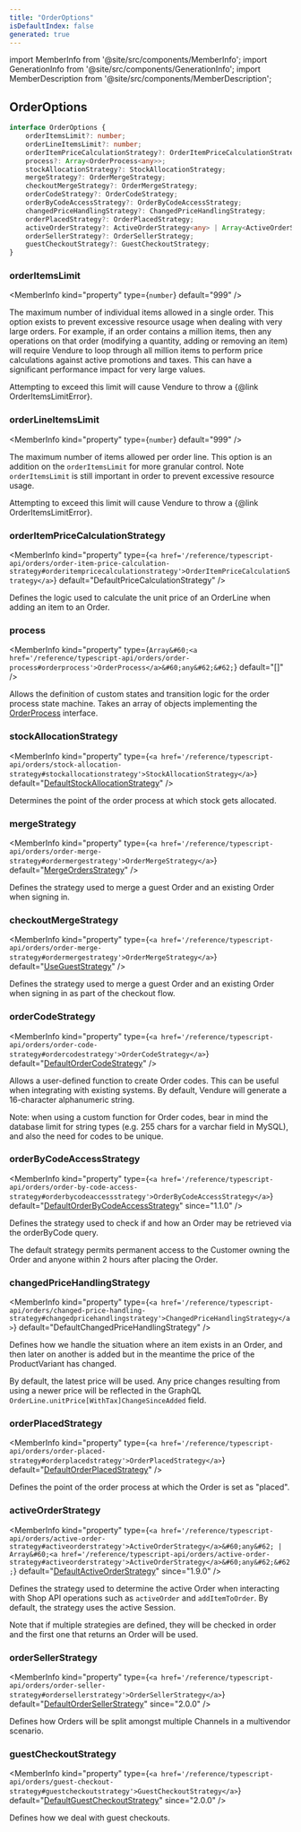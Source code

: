 ```yaml
---
title: "OrderOptions"
isDefaultIndex: false
generated: true
---
```

<!-- This file was generated from the Vendure source. Do not modify. Instead, re-run the "docs:build" script -->
import MemberInfo from '@site/src/components/MemberInfo';
import GenerationInfo from '@site/src/components/GenerationInfo';
import MemberDescription from '@site/src/components/MemberDescription';


## OrderOptions

<GenerationInfo sourceFile="packages/core/src/config/vendure-config.ts" sourceLine="479" packageName="@vendure/core" />



```ts title="Signature"
interface OrderOptions {
    orderItemsLimit?: number;
    orderLineItemsLimit?: number;
    orderItemPriceCalculationStrategy?: OrderItemPriceCalculationStrategy;
    process?: Array<OrderProcess<any>>;
    stockAllocationStrategy?: StockAllocationStrategy;
    mergeStrategy?: OrderMergeStrategy;
    checkoutMergeStrategy?: OrderMergeStrategy;
    orderCodeStrategy?: OrderCodeStrategy;
    orderByCodeAccessStrategy?: OrderByCodeAccessStrategy;
    changedPriceHandlingStrategy?: ChangedPriceHandlingStrategy;
    orderPlacedStrategy?: OrderPlacedStrategy;
    activeOrderStrategy?: ActiveOrderStrategy<any> | Array<ActiveOrderStrategy<any>>;
    orderSellerStrategy?: OrderSellerStrategy;
    guestCheckoutStrategy?: GuestCheckoutStrategy;
}
```

<div className="members-wrapper">

### orderItemsLimit

<MemberInfo kind="property" type={`number`} default="999"   />

The maximum number of individual items allowed in a single order. This option exists
to prevent excessive resource usage when dealing with very large orders. For example,
if an order contains a million items, then any operations on that order (modifying a quantity,
adding or removing an item) will require Vendure to loop through all million items
to perform price calculations against active promotions and taxes. This can have a significant
performance impact for very large values.

Attempting to exceed this limit will cause Vendure to throw a {@link OrderItemsLimitError}.
### orderLineItemsLimit

<MemberInfo kind="property" type={`number`} default="999"   />

The maximum number of items allowed per order line. This option is an addition
on the `orderItemsLimit` for more granular control. Note `orderItemsLimit` is still
important in order to prevent excessive resource usage.

Attempting to exceed this limit will cause Vendure to throw a {@link OrderItemsLimitError}.
### orderItemPriceCalculationStrategy

<MemberInfo kind="property" type={`<a href='/reference/typescript-api/orders/order-item-price-calculation-strategy#orderitempricecalculationstrategy'>OrderItemPriceCalculationStrategy</a>`} default="DefaultPriceCalculationStrategy"   />

Defines the logic used to calculate the unit price of an OrderLine when adding an
item to an Order.
### process

<MemberInfo kind="property" type={`Array&#60;<a href='/reference/typescript-api/orders/order-process#orderprocess'>OrderProcess</a>&#60;any&#62;&#62;`} default="[]"   />

Allows the definition of custom states and transition logic for the order process state machine.
Takes an array of objects implementing the <a href='/reference/typescript-api/orders/order-process#orderprocess'>OrderProcess</a> interface.
### stockAllocationStrategy

<MemberInfo kind="property" type={`<a href='/reference/typescript-api/orders/stock-allocation-strategy#stockallocationstrategy'>StockAllocationStrategy</a>`} default="<a href='/reference/typescript-api/orders/default-stock-allocation-strategy#defaultstockallocationstrategy'>DefaultStockAllocationStrategy</a>"   />

Determines the point of the order process at which stock gets allocated.
### mergeStrategy

<MemberInfo kind="property" type={`<a href='/reference/typescript-api/orders/order-merge-strategy#ordermergestrategy'>OrderMergeStrategy</a>`} default="<a href='/reference/typescript-api/orders/merge-strategies#mergeordersstrategy'>MergeOrdersStrategy</a>"   />

Defines the strategy used to merge a guest Order and an existing Order when
signing in.
### checkoutMergeStrategy

<MemberInfo kind="property" type={`<a href='/reference/typescript-api/orders/order-merge-strategy#ordermergestrategy'>OrderMergeStrategy</a>`} default="<a href='/reference/typescript-api/orders/merge-strategies#usegueststrategy'>UseGuestStrategy</a>"   />

Defines the strategy used to merge a guest Order and an existing Order when
signing in as part of the checkout flow.
### orderCodeStrategy

<MemberInfo kind="property" type={`<a href='/reference/typescript-api/orders/order-code-strategy#ordercodestrategy'>OrderCodeStrategy</a>`} default="<a href='/reference/typescript-api/orders/order-code-strategy#defaultordercodestrategy'>DefaultOrderCodeStrategy</a>"   />

Allows a user-defined function to create Order codes. This can be useful when
integrating with existing systems. By default, Vendure will generate a 16-character
alphanumeric string.

Note: when using a custom function for Order codes, bear in mind the database limit
for string types (e.g. 255 chars for a varchar field in MySQL), and also the need
for codes to be unique.
### orderByCodeAccessStrategy

<MemberInfo kind="property" type={`<a href='/reference/typescript-api/orders/order-by-code-access-strategy#orderbycodeaccessstrategy'>OrderByCodeAccessStrategy</a>`} default="<a href='/reference/typescript-api/orders/order-by-code-access-strategy#defaultorderbycodeaccessstrategy'>DefaultOrderByCodeAccessStrategy</a>"  since="1.1.0"  />

Defines the strategy used to check if and how an Order may be retrieved via the orderByCode query.

The default strategy permits permanent access to the Customer owning the Order and anyone
within 2 hours after placing the Order.
### changedPriceHandlingStrategy

<MemberInfo kind="property" type={`<a href='/reference/typescript-api/orders/changed-price-handling-strategy#changedpricehandlingstrategy'>ChangedPriceHandlingStrategy</a>`} default="DefaultChangedPriceHandlingStrategy"   />

Defines how we handle the situation where an item exists in an Order, and
then later on another is added but in the meantime the price of the ProductVariant has changed.

By default, the latest price will be used. Any price changes resulting from using a newer price
will be reflected in the GraphQL `OrderLine.unitPrice[WithTax]ChangeSinceAdded` field.
### orderPlacedStrategy

<MemberInfo kind="property" type={`<a href='/reference/typescript-api/orders/order-placed-strategy#orderplacedstrategy'>OrderPlacedStrategy</a>`} default="<a href='/reference/typescript-api/orders/default-order-placed-strategy#defaultorderplacedstrategy'>DefaultOrderPlacedStrategy</a>"   />

Defines the point of the order process at which the Order is set as "placed".
### activeOrderStrategy

<MemberInfo kind="property" type={`<a href='/reference/typescript-api/orders/active-order-strategy#activeorderstrategy'>ActiveOrderStrategy</a>&#60;any&#62; | Array&#60;<a href='/reference/typescript-api/orders/active-order-strategy#activeorderstrategy'>ActiveOrderStrategy</a>&#60;any&#62;&#62;`} default="<a href='/reference/typescript-api/orders/default-active-order-strategy#defaultactiveorderstrategy'>DefaultActiveOrderStrategy</a>"  since="1.9.0"  />

Defines the strategy used to determine the active Order when interacting with Shop API operations
such as `activeOrder` and `addItemToOrder`. By default, the strategy uses the active Session.

Note that if multiple strategies are defined, they will be checked in order and the first one that
returns an Order will be used.
### orderSellerStrategy

<MemberInfo kind="property" type={`<a href='/reference/typescript-api/orders/order-seller-strategy#ordersellerstrategy'>OrderSellerStrategy</a>`} default="<a href='/reference/typescript-api/orders/order-seller-strategy#defaultordersellerstrategy'>DefaultOrderSellerStrategy</a>"  since="2.0.0"  />

Defines how Orders will be split amongst multiple Channels in a multivendor scenario.
### guestCheckoutStrategy

<MemberInfo kind="property" type={`<a href='/reference/typescript-api/orders/guest-checkout-strategy#guestcheckoutstrategy'>GuestCheckoutStrategy</a>`} default="<a href='/reference/typescript-api/orders/default-guest-checkout-strategy#defaultguestcheckoutstrategy'>DefaultGuestCheckoutStrategy</a>"  since="2.0.0"  />

Defines how we deal with guest checkouts.


</div>
